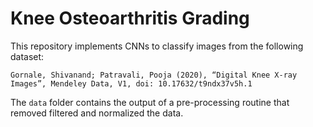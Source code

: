 # Knee Osteoarthritis Grading

This repository implements CNNs to classify images from the following dataset:

`Gornale, Shivanand; Patravali, Pooja (2020), “Digital Knee X-ray Images”, Mendeley Data, V1, doi: 10.17632/t9ndx37v5h.1`

The `data` folder contains the output of a pre-processing routine that removed filtered and normalized the data.
